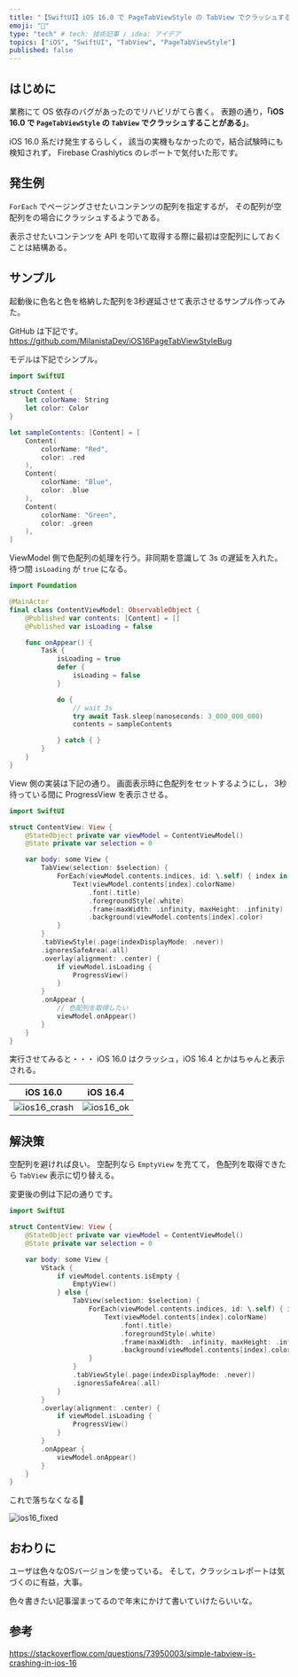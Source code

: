 ```yaml
---
title: "【SwiftUI】iOS 16.0 で PageTabViewStyle の TabView でクラッシュすることがある"
emoji: "🐛"
type: "tech" # tech: 技術記事 / idea: アイデア
topics: ["iOS", "SwiftUI", "TabView", "PageTabViewStyle"]
published: false
---
```


## はじめに

業務にて OS 依存のバグがあったのでリハビリがてら書く。
表題の通り，**「iOS 16.0 で `PageTabViewStyle` の `TabView` でクラッシュすることがある」**。

iOS 16.0 系だけ発生するらしく，
該当の実機もなかったので，結合試験時にも検知されず，
Firebase Crashlytics のレポートで気付いた形です。

## 発生例

`ForEach` でページングさせたいコンテンツの配列を指定するが，
その配列が空配列をの場合にクラッシュするようである。

表示させたいコンテンツを API を叩いて取得する際に最初は空配列にしておくことは結構ある。

## サンプル

起動後に色名と色を格納した配列を3秒遅延させて表示させるサンプル作ってみた。

GitHub は下記です。
https://github.com/MilanistaDev/iOS16PageTabViewStyleBug

モデルは下記でシンプル。

```swift:Content.swift
import SwiftUI

struct Content {
    let colorName: String
    let color: Color
}

let sampleContents: [Content] = [
    Content(
        colorName: "Red",
        color: .red
    ),
    Content(
        colorName: "Blue",
        color: .blue
    ),
    Content(
        colorName: "Green",
        color: .green
    ),
]
```

ViewModel 側で色配列の処理を行う。非同期を意識して 3s の遅延を入れた。
待つ間 `isLoading` が `true` になる。

```swift:ContentViewModel.swift
import Foundation

@MainActor
final class ContentViewModel: ObservableObject {
    @Published var contents: [Content] = []
    @Published var isLoading = false

    func onAppear() {
        Task {
            isLoading = true
            defer {
                isLoading = false
            }

            do {
                // wait 3s
                try await Task.sleep(nanoseconds: 3_000_000_000)
                contents = sampleContents

            } catch { }
        }
    }
}
```

View 側の実装は下記の通り。
画面表示時に色配列をセットするようにし，
3秒待っている間に ProgressView を表示させる。

```swift:ContentView.swift
import SwiftUI

struct ContentView: View {
    @StateObject private var viewModel = ContentViewModel()
    @State private var selection = 0

    var body: some View {
        TabView(selection: $selection) {
            ForEach(viewModel.contents.indices, id: \.self) { index in
                Text(viewModel.contents[index].colorName)
                    .font(.title)
                    .foregroundStyle(.white)
                    .frame(maxWidth: .infinity, maxHeight: .infinity)
                    .background(viewModel.contents[index].color)
            }
        }
        .tabViewStyle(.page(indexDisplayMode: .never))
        .ignoresSafeArea(.all)
        .overlay(alignment: .center) {
            if viewModel.isLoading {
                ProgressView()
            }
        }
        .onAppear {
            // 色配列を取得したい
            viewModel.onAppear()
        }
    }
}
```

実行させてみると・・・
iOS 16.0 はクラッシュ，iOS 16.4 とかはちゃんと表示される。

|iOS 16.0|iOS 16.4|
|:--:|:--:|
|![ios16_crash](https://github.com/user-attachments/assets/10800b91-6f41-4f6b-9e9e-8f7bb26ffa2c)|![ios16_ok](https://github.com/user-attachments/assets/ae9cbf21-ab87-4644-88c0-bf2a30624e23)|

## 解決策

空配列を避ければ良い。
空配列なら `EmptyView` を充てて，
色配列を取得できたら `TabView` 表示に切り替える。

変更後の例は下記の通りです。

```swift:ContentView.swift
import SwiftUI

struct ContentView: View {
    @StateObject private var viewModel = ContentViewModel()
    @State private var selection = 0

    var body: some View {
        VStack {
            if viewModel.contents.isEmpty {
                EmptyView()
            } else {
                TabView(selection: $selection) {
                    ForEach(viewModel.contents.indices, id: \.self) { index in
                        Text(viewModel.contents[index].colorName)
                            .font(.title)
                            .foregroundStyle(.white)
                            .frame(maxWidth: .infinity, maxHeight: .infinity)
                            .background(viewModel.contents[index].color)
                    }
                }
                .tabViewStyle(.page(indexDisplayMode: .never))
                .ignoresSafeArea(.all)
            }
        }
        .overlay(alignment: .center) {
            if viewModel.isLoading {
                ProgressView()
            }
        }
        .onAppear {
            viewModel.onAppear()
        }
    }
}
```

これで落ちなくなる🙆

![ios16_fixed](https://github.com/user-attachments/assets/501dd2e4-6689-4a48-b529-9ec2e2058c33)

## おわりに

ユーザは色々なOSバージョンを使っている。
そして，クラッシュレポートは気づくのに有益，大事。

色々書きたい記事溜まってるので年末にかけて書いていけたらいいな。


## 参考

https://stackoverflow.com/questions/73950003/simple-tabview-is-crashing-in-ios-16
